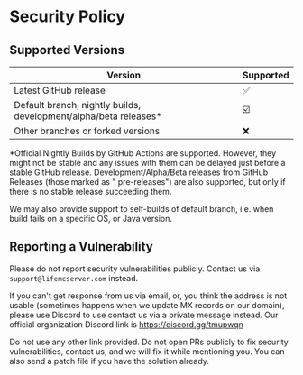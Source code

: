 # Security Policy

## Supported Versions

| Version | Supported          |
| ------- | ------------------ |
| Latest GitHub release   | :white_check_mark: |
| Default branch, nightly builds, development/alpha/beta releases*   | :ballot_box_with_check: |
| Other branches or forked versions   | :x:                |

*Official Nightly Builds by GitHub Actions are supported. However, they might not be stable and any issues with them can
be delayed just before a stable GitHub release. Development/Alpha/Beta releases from GitHub Releases (those marked as "
pre-releases") are also supported, but only if there is no stable release succeeding them.

We may also provide support to self-builds of default branch, i.e. when build fails on a specific OS, or Java version.

## Reporting a Vulnerability

Please do not report security vulnerabilities publicly. Contact us via `support@lifemcserver.com` instead.

If you can't get response from us via email, or, you think the address is not usable (sometimes happens when we update MX
records on our domain), please use Discord to use contact us via a private message instead. Our official organization
Discord link is https://discord.gg/tmupwqn

Do not use any other link provided. Do not open PRs publicly to fix security vulnerabilities, contact us, and we will
fix it while mentioning you. You can also send a patch file if you have the solution already.

